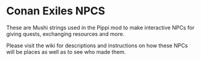 # Conan Exiles NPCS

These are Mushi strings used in the Pippi mod to make interactive NPCs for giving quests, exchanging resources and more. 

Please visit the wiki for descriptions and instructions on how these NPCs will be places as well as to see who made them.
